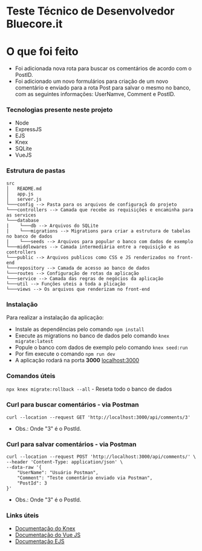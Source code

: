 # Teste Técnico de Desenvolvedor Bluecore.it
# O que foi feito
- Foi adicionada nova rota para buscar os comentários de acordo com o PostID. 
- Foi adicionado um novo formulários para criação de um novo comentário e enviado para a rota Post para salvar o mesmo no banco, com as seguintes informações: UserNamve, Comment e PostID.


### Tecnologias presente neste projeto
  - Node
  - ExpressJS
  - EJS
  - Knex
  - SQLite
  - VueJS

### Estrutura de pastas
```
src
│   README.md
│   app.js    
│   server.js
└───config --> Pasta para os arquivos de configuraçã do projeto
└───controllers --> Camada que recebe as requisições e encaminha para as services
└───database
|    └───db --> Arquivos do SQLite
|    └───migrations --> Migrations para criar a estrutura de tabelas no banco de dados
|    └───seeds --> Arquivos para popular o banco com dados de exemplo
└───middlewares --> Camada intermediária entre a requisição e as controllers
└───public --> Arquivos publicos como CSS e JS renderizados no front-end
└───repository --> Camada de acesso ao banco de dados
└───routes --> Configuração de rotas da aplicação
└───service --> Camada das regras de negócios da aplicação
└───util --> Funções uteis a toda a plicação
└───views --> Os arquivos que renderizam no front-end
```
### Instalação
Para realizar a instalação da aplicação:
 - Instale as dependências pelo comando `npm install`
 - Execute as migrations no banco de dados pelo comando `knex migrate:latest`
 - Popule o banco com dados de exemplo pelo comando `knex seed:run`
 - Por fim execute o comando `npm run dev`
 - A aplicação rodará na porta **3000** [localhost:3000](http://localhost:3000)

 ### Comandos úteis
`npx knex migrate:rollback --all` - Reseta todo o banco de dados

 ### Curl para buscar comentários - via Postman
```curl --location --request GET 'http://localhost:3000/api/comments/3'```
 - Obs.: Onde "3" é o PostId. 

 ### Curl para salvar comentários - via Postman
```
curl --location --request POST 'http://localhost:3000/api/comments/' \
--header 'Content-Type: application/json' \
--data-raw '{
    "UserName": "Usuário Postman",
    "Comment": "Teste comentário enviado via Postman",
    "PostId": 3
}'
```
- Obs.: Onde "3" é o PostId. 

### Links úteis
- [Documentação do Knex](https://knexjs.org/guide/)
- [Documentação do Vue JS](https://vuejs.org/guide/introduction.html)
- [Documentação EJS](https://ejs.co/#install)
